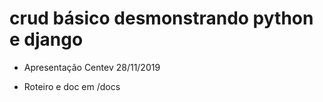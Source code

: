 # crud básico desmonstrando python e django

* Apresentação Centev 28/11/2019

* Roteiro e doc em /docs

